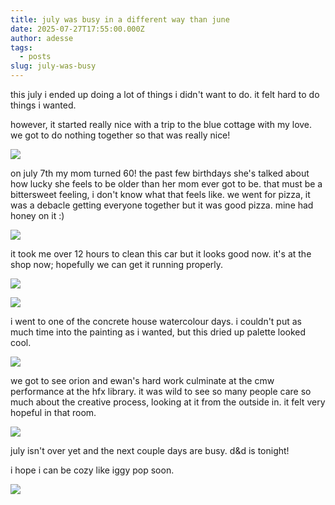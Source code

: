 ```yaml
---
title: july was busy in a different way than june
date: 2025-07-27T17:55:00.000Z
author: adesse
tags:
  - posts
slug: july-was-busy
---
```


this july i ended up doing a lot of things i didn't want to do. it felt hard to do things i wanted.

however, it started really nice with a trip to the blue cottage with my love. we got to do nothing together so that was really nice!

![](./img_3391.jpg)

on july 7th my mom turned 60! the past few birthdays she's talked about how lucky she feels to be older than her mom ever got to be. that must be a bittersweet feeling, i don't know what that feels like. we went for pizza, it was a debacle getting everyone together but it was good pizza. mine had honey on it :)

![](./img_3461.jpg)

it took me over 12 hours to clean this car but it looks good now. it's at the shop now; hopefully we can get it running properly.

![](./img_3529.jpg)

![](./img_3547.jpg)

i went to one of the concrete house watercolour days. i couldn't put as much time into the painting as i wanted, but this dried up palette looked cool.

![](./img_3478.jpg)

we got to see orion and ewan's hard work culminate at the cmw performance at the hfx library. it was wild to see so many people care so much about the creative process, looking at it from the outside in. it felt very hopeful in that room.

![](./img_3584.jpg)

july isn't over yet and the next couple days are busy. d&d is tonight!

i hope i can be cozy like iggy pop soon.

![](./img_3663.jpg)
